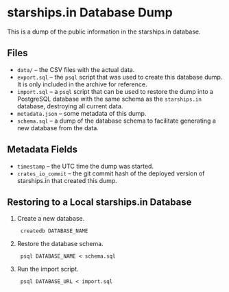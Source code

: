 # starships.in Database Dump

This is a dump of the public information in the starships.in database.

## Files

* `data/` – the CSV files with the actual data.
* `export.sql` – the `psql` script that was used to create this database dump. It is only included in the archive for reference.
* `import.sql` – a `psql` script that can be used to restore the dump into a PostgreSQL database with the same schema as the `starships.in` database, destroying all current data.
* `metadata.json` – some metadata of this dump.
* `schema.sql` – a dump of the database schema to facilitate generating a new database from the data.

## Metadata Fields

* `timestamp` – the UTC time the dump was started.
* `crates_io_commit` – the git commit hash of the deployed version of starships.in that created this dump.

## Restoring to a Local starships.in Database

1. Create a new database.

        createdb DATABASE_NAME

2. Restore the database schema.

        psql DATABASE_NAME < schema.sql

3. Run the import script.

        psql DATABASE_URL < import.sql

